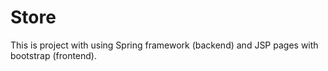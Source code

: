 # Store
This is project with using Spring framework (backend) and JSP pages with bootstrap (frontend).
